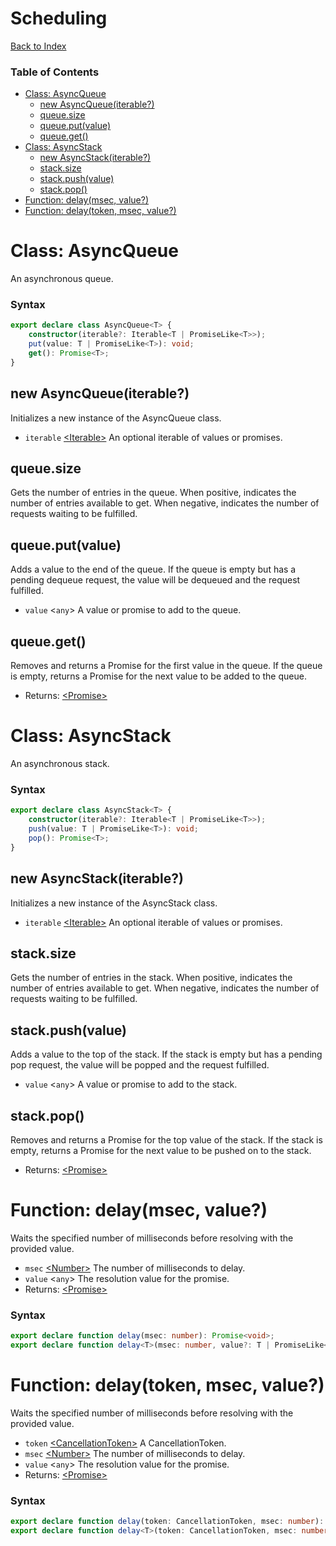 <!--
Copyright (c) Microsoft Corporation.
Licensed under the Apache License, Version 2.0.

See LICENSE file in the project root for details.
-->

# Scheduling
[Back to Index](index.md)

### Table of Contents
* [Class: AsyncQueue](#class-asyncqueue)
  * [new AsyncQueue(iterable?)](#new-asyncqueueiterable)
  * [queue.size](#queuesize)
  * [queue.put(value)](#queueputvalue)
  * [queue.get()](#queueget)
* [Class: AsyncStack](#class-asyncstack)
  * [new AsyncStack(iterable?)](#new-asyncstackiterable)
  * [stack.size](#stacksize)
  * [stack.push(value)](#stackpushvalue)
  * [stack.pop()](#stackpop)
* [Function: delay(msec, value?)](#function-delaymsec-value)
* [Function: delay(token, msec, value?)](#function-delaytoken-msec-value)

# Class: AsyncQueue
An asynchronous queue.

### Syntax
```ts
export declare class AsyncQueue<T> {
    constructor(iterable?: Iterable<T | PromiseLike<T>>);
    put(value: T | PromiseLike<T>): void;
    get(): Promise<T>;
}
```

## new AsyncQueue(iterable?)
Initializes a new instance of the AsyncQueue class.
* `iterable` [&lt;Iterable&gt;][Iterable] An optional iterable of values or promises.

## queue.size
Gets the number of entries in the queue.
When positive, indicates the number of entries available to get.
When negative, indicates the number of requests waiting to be fulfilled.

## queue.put(value)
Adds a value to the end of the queue. If the queue is empty but has a pending
dequeue request, the value will be dequeued and the request fulfilled.
* `value` &lt;`any`&gt; A value or promise to add to the queue.

## queue.get()
Removes and returns a Promise for the first value in the queue. If the queue is empty,
returns a Promise for the next value to be added to the queue.
* Returns: [&lt;Promise&gt;][Promise]

# Class: AsyncStack
An asynchronous stack.

### Syntax
```ts
export declare class AsyncStack<T> {
    constructor(iterable?: Iterable<T | PromiseLike<T>>);
    push(value: T | PromiseLike<T>): void;
    pop(): Promise<T>;
}
```

## new AsyncStack(iterable?)
Initializes a new instance of the AsyncStack class.
* `iterable` [&lt;Iterable&gt;][Iterable] An optional iterable of values or promises.

## stack.size
Gets the number of entries in the stack.
When positive, indicates the number of entries available to get.
When negative, indicates the number of requests waiting to be fulfilled.

## stack.push(value)
Adds a value to the top of the stack. If the stack is empty but has a pending
pop request, the value will be popped and the request fulfilled.
* `value` &lt;`any`&gt; A value or promise to add to the stack.

## stack.pop()
Removes and returns a Promise for the top value of the stack. If the stack is empty,
returns a Promise for the next value to be pushed on to the stack.
* Returns: [&lt;Promise&gt;][Promise]

# Function: delay(msec, value?)
Waits the specified number of milliseconds before resolving with the provided value.
* `msec` [&lt;Number&gt;][Number] The number of milliseconds to delay.
* `value` &lt;`any`&gt; The resolution value for the promise.
* Returns: [&lt;Promise&gt;][Promise]

### Syntax
```ts
export declare function delay(msec: number): Promise<void>;
export declare function delay<T>(msec: number, value?: T | PromiseLike<T>): Promise<T>;
```

# Function: delay(token, msec, value?)
Waits the specified number of milliseconds before resolving with the provided value.
* `token` [&lt;CancellationToken&gt;][CancellationToken] A CancellationToken.
* `msec` [&lt;Number&gt;][Number] The number of milliseconds to delay.
* `value` &lt;`any`&gt; The resolution value for the promise.
* Returns: [&lt;Promise&gt;][Promise]

### Syntax
```ts
export declare function delay(token: CancellationToken, msec: number): Promise<void>;
export declare function delay<T>(token: CancellationToken, msec: number, value?: T | PromiseLike<T>): Promise<T>;
```

[Number]: http://ecma-international.org/ecma-262/6.0/index.html#sec-number-constructor
[Promise]: http://ecma-international.org/ecma-262/6.0/index.html#sec-promise-constructor
[Iterable]: http://ecma-international.org/ecma-262/6.0/index.html#sec-symbol.iterator
[CancellationToken]: ./cancellation.md#class-cancellationtoken
